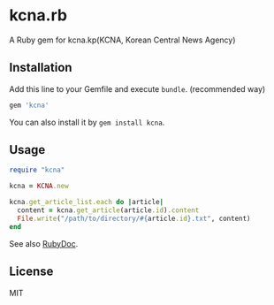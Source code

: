 # kcna.rb

A Ruby gem for kcna.kp(KCNA, Korean Central News Agency)

## Installation

Add this line to your Gemfile and execute `bundle`. (recommended way)

```ruby
gem 'kcna'
```

You can also install it by `gem install kcna`.

## Usage

```ruby
require "kcna"

kcna = KCNA.new

kcna.get_article_list.each do |article|
  content = kcna.get_article(article.id).content
  File.write("/path/to/directory/#{article.id}.txt", content)
end
```

See also [RubyDoc](http://www.rubydoc.info/github/hinamiyagk/kcna.rb/master).

## License

MIT
